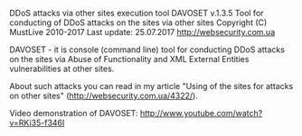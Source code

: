 DDoS attacks via other sites execution tool
DAVOSET v.1.3.5
Tool for conducting of DDoS attacks on the sites via other sites
Copyright (C) MustLive 2010-2017
Last update: 25.07.2017
http://websecurity.com.ua

DAVOSET - it is console (command line) tool for conducting DDoS attacks on the sites via Abuse of Functionality and XML External Entities vulnerabilities at other sites.

About such attacks you can read in my article "Using of the sites for attacks on other sites" (http://websecurity.com.ua/4322/).

Video demonstration of DAVOSET: http://www.youtube.com/watch?v=RKi35-f346I
